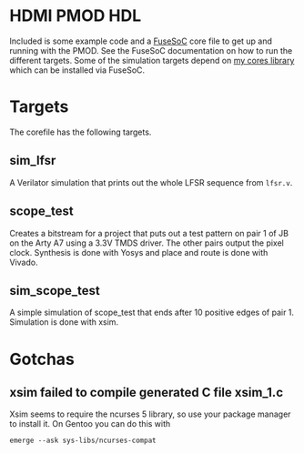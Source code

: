 # HDMI PMOD HDL
Included is some example code and a [FuseSoC](https://github.com/olofk/fusesoc) core file to get up and running with the PMOD. See the FuseSoC documentation on how to run the different targets. Some of the simulation targets depend on [my cores library](https://github.com/adwranovsky/CoreOrchard) which can be installed via FuseSoC.

# Targets
The corefile has the following targets.

## sim_lfsr
A Verilator simulation that prints out the whole LFSR sequence from `lfsr.v`.

## scope_test
Creates a bitstream for a project that puts out a test pattern on pair 1 of JB on the Arty A7 using a 3.3V TMDS driver. The other pairs output the pixel clock. Synthesis is done with Yosys and place and route is done with Vivado.

## sim_scope_test
A simple simulation of scope_test that ends after 10 positive edges of pair 1. Simulation is done with xsim.

# Gotchas
## xsim failed to compile generated C file xsim_1.c
Xsim seems to require the ncurses 5 library, so use your package manager to install it. On Gentoo you can do this with
```
emerge --ask sys-libs/ncurses-compat
```
